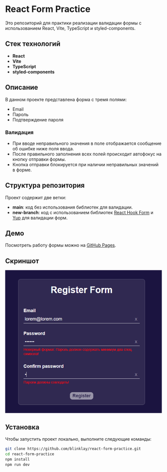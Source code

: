 # React Form Practice

Это репозиторий для практики реализации валидации формы с использованием React, Vite, TypeScript и styled-components.

## Стек технологий

- **React**
- **Vite**
- **TypeScript**
- **styled-components**

## Описание

В данном проекте представлена форма с тремя полями:
- Email
- Пароль
- Подтверждение пароля

### Валидация

- При вводе неправильного значения в поле отображается сообщение об ошибке ниже поля ввода.
- После правильного заполнения всех полей происходит автофокус на кнопку отправки формы.
- Кнопка отправки блокируется при наличии неправильных значений в форме.

## Структура репозитория

Проект содержит две ветки:

- **main**: код без использования библиотек для валидации.
- **new-branch**: код с использованием библиотек [React Hook Form](https://react-hook-form.com/) и [Yup](https://github.com/jquense/yup) для валидации форм.

## Демо

Посмотреть работу формы можно на [GitHub Pages](https://blinklay.github.io/react-form-practice/).

## Скриншот

![Скриншот формы](./public/screen.png)

## Установка

Чтобы запустить проект локально, выполните следующие команды:

```bash
git clone https://github.com/blinklay/react-form-practice.git
cd react-form-practice
npm install
npm run dev
